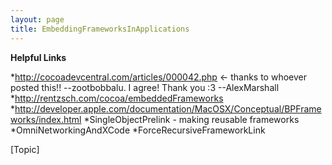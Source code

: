 ```yaml
---
layout: page
title: EmbeddingFrameworksInApplications
---
```




**Helpful Links**

*http://cocoadevcentral.com/articles/000042.php <- thanks to whoever posted this!! --zootbobbalu. I agree! Thank you :3 --AlexMarshall
*http://rentzsch.com/cocoa/embeddedFrameworks
*http://developer.apple.com/documentation/MacOSX/Conceptual/BPFrameworks/index.html
*SingleObjectPrelink - making reusable frameworks
*OmniNetworkingAndXCode
*ForceRecursiveFrameworkLink


[Topic]

